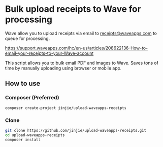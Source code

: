 # Bulk upload receipts to Wave for processing

Wave allow you to upload receipts via email to receipts@waveapps.com to queue for processing.

https://support.waveapps.com/hc/en-us/articles/208622136-How-to-email-your-receipts-to-your-Wave-account

This script allows you to bulk email PDF and images to Wave. Saves tons of time by manually uploading using browser or mobile app.

## How to use

### Composer (Preferred)

`composer create-project jinjie/upload-waveapps-receipts`

### Clone

```bash
git clone https://github.com/jinjie/upload-waveapps-receipts.git
cd upload-waveapps-receipts
composer install
```

